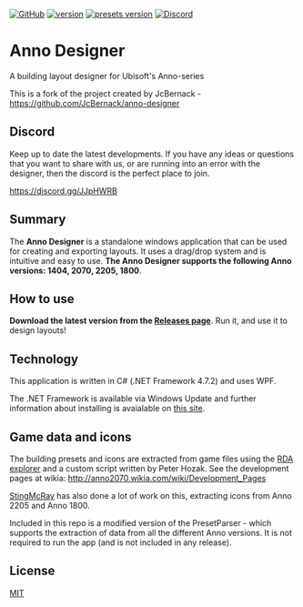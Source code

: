 [![GitHub](https://img.shields.io/github/license/AnnoDesigner/anno-designer)](https://github.com/AnnoDesigner/anno-designer/blob/master/LICENSE) [![version](https://img.shields.io/badge/latest--version-8.8-blue)](https://github.com/AnnoDesigner/anno-designer/releases/tag/AnnoDesignerv8.8) [![presets version](https://img.shields.io/badge/presets--version-3.5.1-blue)](https://github.com/AnnoDesigner/anno-designer/releases/tag/Presetsv3.5.1) [![Discord](https://img.shields.io/discord/571011757317947406?label=help%2Fdiscord)](https://discord.gg/JJpHWRB)

# Anno Designer
A building layout designer for Ubisoft's Anno-series

This is a fork of the project created by JcBernack - https://github.com/JcBernack/anno-designer

## Discord
Keep up to date the latest developments. If you have any ideas or questions that you want to share with us, or are running into an error with the designer, then the discord is the perfect place to join.

https://discord.gg/JJpHWRB


## Summary

The **Anno Designer** is a standalone windows application that can be used for creating and exporting layouts. It uses a drag/drop system and is intuitive and easy to use. **The Anno Designer supports the following Anno versions: 1404, 2070, 2205, 1800**.

## How to use

**Download the latest version from the [Releases page](https://github.com/AnnoDesigner/anno-designer/releases)**. Run it, and use it to design layouts!

## Technology

This application is written in C# (.NET Framework 4.7.2) and uses WPF.

The .NET Framework is available via Windows Update and further information about installing is avaialable on [this site](https://docs.microsoft.com/en-us/dotnet/framework/install/).

## Game data and icons

The building presets and icons are extracted from game files using the [RDA explorer](https://github.com/lysannschlegel/RDAExplorer)  and a custom script written by Peter Hozak. See the development pages at wikia: http://anno2070.wikia.com/wiki/Development_Pages

[StingMcRay](https://github.com/StingMcRay) has also done a lot of work on this, extracting icons from Anno 2205 and Anno 1800.

Included in this repo is a modified version of the PresetParser - which supports the extraction of data from all the different Anno versions. It is not required to run the app (and is not included in any release).

## License
[MIT](https://github.com/AnnoDesigner/anno-designer/blob/master/LICENSE)
